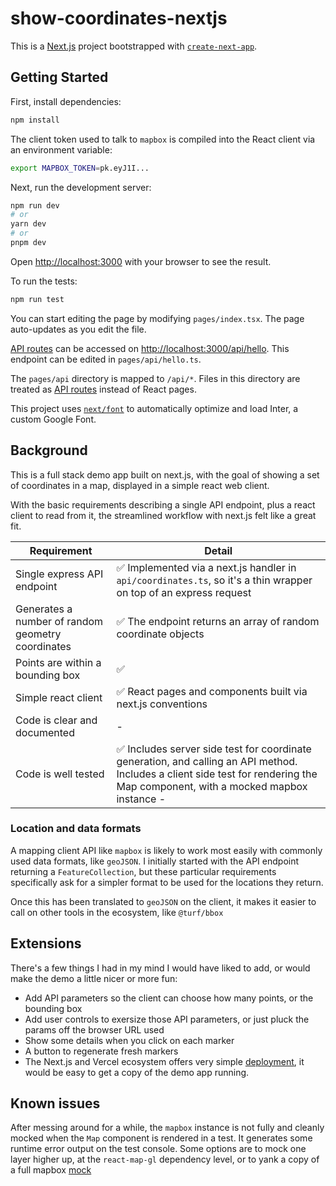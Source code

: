 # show-coordinates-nextjs

This is a [Next.js](https://nextjs.org/) project bootstrapped with [`create-next-app`](https://github.com/vercel/next.js/tree/canary/packages/create-next-app).

## Getting Started

First, install dependencies:

```bash
npm install
```

The client token used to talk to `mapbox` is compiled into the React client via an environment variable:

```bash
export MAPBOX_TOKEN=pk.eyJ1I...
```

Next, run the development server:

```bash
npm run dev
# or
yarn dev
# or
pnpm dev
```

Open [http://localhost:3000](http://localhost:3000) with your browser to see the result.

To run the tests:

```bash
npm run test
```

You can start editing the page by modifying `pages/index.tsx`. The page auto-updates as you edit the file.

[API routes](https://nextjs.org/docs/api-routes/introduction) can be accessed on [http://localhost:3000/api/hello](http://localhost:3000/api/hello). This endpoint can be edited in `pages/api/hello.ts`.

The `pages/api` directory is mapped to `/api/*`. Files in this directory are treated as [API routes](https://nextjs.org/docs/api-routes/introduction) instead of React pages.

This project uses [`next/font`](https://nextjs.org/docs/basic-features/font-optimization) to automatically optimize and load Inter, a custom Google Font.

## Background

This is a full stack demo app built on next.js, with the goal of showing a set of coordinates in a map, displayed in a simple react web client.

With the basic requirements describing a single API endpoint, plus a react client to read from it, the streamlined workflow with next.js felt like a great fit.

| Requirement                                       | Detail                                                                                                                                                                          |
| ------------------------------------------------- | ------------------------------------------------------------------------------------------------------------------------------------------------------------------------------- |
| Single express API endpoint                       | ✅ Implemented via a next.js handler in `api/coordinates.ts`, so it's a thin wrapper on top of an express request                                                               |
| Generates a number of random geometry coordinates | ✅ The endpoint returns an array of random coordinate objects                                                                                                                   |
| Points are within a bounding box                  | ✅                                                                                                                                                                              |
| Simple react client                               | ✅ React pages and components built via next.js conventions                                                                                                                     |
| Code is clear and documented                      | -                                                                                                                                                                               |
| Code is well tested                               | ✅ Includes server side test for coordinate generation, and calling an API method. Includes a client side test for rendering the Map component, with a mocked mapbox instance - |

### Location and data formats

A mapping client API like `mapbox` is likely to work most easily with commonly used data formats, like `geoJSON`. I initially started with the API endpoint returning a `FeatureCollection`, but these particular requirements specifically ask for a simpler format to be used for the locations they return.

Once this has been translated to `geoJSON` on the client, it makes it easier to call on other tools in the ecosystem, like `@turf/bbox`

## Extensions

There's a few things I had in my mind I would have liked to add, or would make the demo a little nicer or more fun:

- Add API parameters so the client can choose how many points, or the bounding box
- Add user controls to exersize those API parameters, or just pluck the params off the browser URL used
- Show some details when you click on each marker
- A button to regenerate fresh markers
- The Next.js and Vercel ecosystem offers very simple [deployment](https://nextjs.org/docs/deployment#managed-nextjs-with-vercel), it would be easy to get a copy of the demo app running.

## Known issues

After messing around for a while, the `mapbox` instance is not fully and cleanly mocked when the `Map` component is rendered in a test. It generates some runtime error output on the test console. Some options are to mock one layer higher up, at the `react-map-gl` dependency level, or to yank a copy of a full mapbox [mock](https://github.com/visgl/react-map-gl/tree/master/test/src/utils/mapbox-gl-mock)
